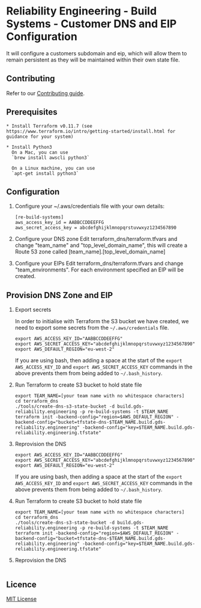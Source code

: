 # Reliability Engineering - Build Systems - Customer DNS and EIP Configuration

It will configure a customers subdomain and eip, which will allow them to remain persistent as they will be maintained within their own state file.


## Contributing

Refer to our [Contributing guide](CONTRIBUTING.md).

## Prerequisites

    * Install Terraform v0.11.7 (see https://www.terraform.io/intro/getting-started/install.html for guidance for your system)

    * Install Python3
      On a Mac, you can use
      `brew install awscli python3`

      On a Linux machine, you can use
      `apt-get install python3`

## Configuration

1. Configure your ~/.aws/credentials file with your own details:

    ```
    [re-build-systems]
    aws_access_key_id = AABBCCDDEEFFG
    aws_secret_access_key = abcdefghijklmnopqrstuvwxyz1234567890
    ```

2. Configure your DNS zone
		Edit terraform_dns/terraform.tfvars and change "team_name" and "top_level_domain_name", this will create a Route 53 zone called [team_name].[top_level_domain_name]

3. Configure your EIPs
		Edit terraform_dns/terraform.tfvars and change "team_environments".  For each environment specified an EIP will be created.


## Provision DNS Zone and EIP

1. Export secrets

    In order to initialise with Terraform the S3 bucket we have created, we need to export some secrets from the `~/.aws/credentials` file.

    ```
    export AWS_ACCESS_KEY_ID="AABBCCDDEEFFG"
    export AWS_SECRET_ACCESS_KEY="abcdefghijklmnopqrstuvwxyz1234567890"
    export AWS_DEFAULT_REGION="eu-west-2"
    ```

    If you are using bash, then adding a space at the start of the `export AWS_ACCESS_KEY_ID` and `export AWS_SECRET_ACCESS_KEY` commands in the above prevents them from being added to `~/.bash_history`.

2. Run Terraform to create S3 bucket to hold state file

    ```
    export TEAM_NAME=[your team name with no whitespace characters]
    cd terraform_dns
    ./tools/create-dns-s3-state-bucket -d build.gds-reliability.engineering -p re-build-systems -t $TEAM_NAME
    terraform init -backend-config="region=$AWS_DEFAULT_REGION" -backend-config="bucket=tfstate-dns-$TEAM_NAME.build.gds-reliability.engineering" -backend-config="key=$TEAM_NAME.build.gds-reliability.engineering.tfstate"
    ```

3. Reprovision the DNS

    ```
    export AWS_ACCESS_KEY_ID="AABBCCDDEEFFG"
    export AWS_SECRET_ACCESS_KEY="abcdefghijklmnopqrstuvwxyz1234567890"
    export AWS_DEFAULT_REGION="eu-west-2"
    ```

    If you are using bash, then adding a space at the start of the `export AWS_ACCESS_KEY_ID` and `export AWS_SECRET_ACCESS_KEY` commands in the above prevents them from being added to `~/.bash_history`.

2. Run Terraform to create S3 bucket to hold state file

    ```
    export TEAM_NAME=[your team name with no whitespace characters]
    cd terraform_dns
    ./tools/create-dns-s3-state-bucket -d build.gds-reliability.engineering -p re-build-systems -t $TEAM_NAME
    terraform init -backend-config="region=$AWS_DEFAULT_REGION" -backend-config="bucket=tfstate-dns-$TEAM_NAME.build.gds-reliability.engineering" -backend-config="key=$TEAM_NAME.build.gds-reliability.engineering.tfstate"
    ```

3. Reprovision the DNS

    ```
    
    ```

## Licence

[MIT License](LICENCE)
